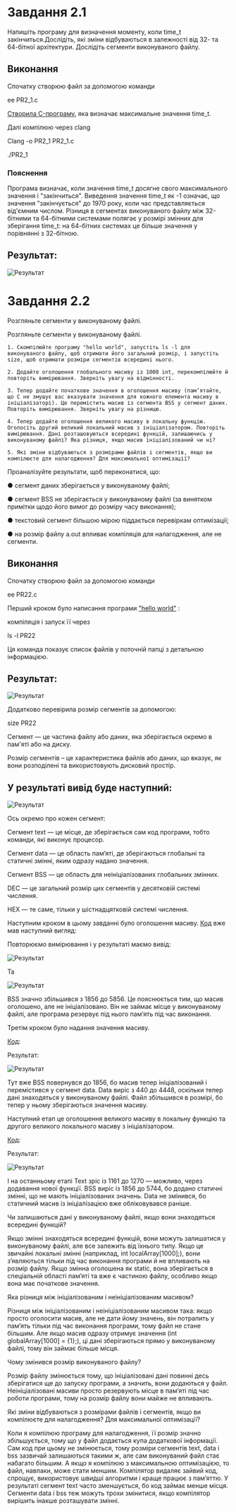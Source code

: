 # Завдання 2.1

Напишіть програму для визначення моменту, коли time_t закінчиться.Дослідіть, які зміни відбуваються в залежності від 32- та 64-бітної архітектури. Дослідіть сегменти виконуваного файлу.

## Виконання

Спочатку створюю файл за допомогою команди

ee PR2_1.c

[Створила C-програму](https://github.com/Daria123H/ASPZ/blob/main/Pr2/task1/PR2_1.c), яка визначає максимальне значення time_t.

Далі компілюю через clang

Clang -o PR2_1 PR2_1.c

./PR2_1

### Пояснення

Програма визначає, коли значення time_t досягне свого максимального значення і "закінчиться".  Виведення значення time_t як -1 означає, що значення "закінчується" до 1970 року, коли час представляється від'ємним числом. Різниця в сегментах виконуваного файлу між 32-бітними та 64-бітними системами полягає у розмірі змінних для зберігання time_t: на 64-бітних системах це більше значення у порівнянні з 32-бітною.

## Результат:

![Результат](https://github.com/Daria123H/ASPZ/blob/main/Pr2/task1/PR2_1.png)

# Завдання 2.2

Розгляньте сегменти у виконуваному файлі.

Розгляньте сегменти у виконуваному файлі.

    1. Скомпілюйте програму "hello world", запустіть ls -l для виконуваного файлу, щоб отримати його загальний розмір, і запустіть size, щоб отримати розміри сегментів всередині нього.
    
    2. Додайте оголошення глобального масиву із 1000 int, перекомпілюйте й повторіть вимірювання. Зверніть увагу на відмінності.
    
    3. Тепер додайте початкове значення в оголошення масиву (пам’ятайте, що C не змушує вас вказувати значення для кожного елемента масиву в ініціалізаторі). Це перемістить масив із сегмента BSS у сегмент даних. Повторіть вимірювання. Зверніть увагу на різницю.
    
    4. Тепер додайте оголошення великого масиву в локальну функцію. Оголосіть другий великий локальний масив з ініціалізатором. Повторіть вимірювання. Дані розташовуються всередині функцій, залишаючись у виконуваному файлі? Яка різниця, якщо масив ініціалізований чи ні?
    
    5. Які зміни відбуваються з розмірами файлів і сегментів, якщо ви компілюєте для налагодження? Для максимальної оптимізації?
    
Проаналізуйте результати, щоб переконатися, що:

● сегмент даних зберігається у виконуваному файлі;

● сегмент BSS не зберігається у виконуваному файлі (за винятком примітки щодо його вимог до розміру часу виконання);

● текстовий сегмент більшою мірою піддається перевіркам оптимізації;

● на розмір файлу a.out впливає компіляція для налагодження, але не сегменти. 

## Виконання

Спочатку створюю файл за допомогою команди  

ee PR22.c

Перший кроком було написання програми ["hello world"](https://github.com/Daria123H/ASPZ/blob/main/Pr2/task2/PR22.c) :

компіляція і запуск її через

ls -l PR22

Ця команда показує список файлів у поточній папці  з детальною інформацією. 

## Результат:

![Результат](https://github.com/Daria123H/ASPZ/blob/main/Pr2/task2/PR22.png)

Додатково перевірила розмір сегментів за допомогою:

size PR22

Сегмент — це частина файлу або даних, яка зберігається окремо в пам'яті або на диску.
 
Розмір сегментів – це характеристика файлів або даних, що вказує, як вони розподілені та використовують дисковий простір.

## У результаті вивід буде наступний: 

![Результат](https://github.com/Daria123H/ASPZ/blob/main/Pr2/task2/segments.png)

Ось окремо про кожен сегмент:

Сегмент text — це місце, де зберігається сам код програми, тобто команди, які виконує процесор.

Сегмент data — це область пам’яті, де зберігаються глобальні та статичні змінні, яким одразу надано значення.

Сегмент BSS — це область для неініціалізованих глобальних змінних.

DEC — це загальний розмір цих сегментів у десятковій системі числення.

HEX  — те саме, тільки у шістнадцятковій системі числення.

Наступним кроком в цьому завданні було оголошення масиву. [Код](https://github.com/Daria123H/ASPZ/blob/main/Pr2/task2/PR22_1.c) вже мав наступний вигляд: 

Повторюємо вимірювання і у результаті маємо вивід:

![Результат](https://github.com/Daria123H/ASPZ/blob/main/Pr2/task2/with%20global%20array_1.png)

Та

![Результат](https://github.com/Daria123H/ASPZ/blob/main/Pr2/task2/with%20global%20array.png)

BSS значно збільшився з 1856 до 5856. Це пояснюється тим, що масив оголошено, але не ініціалізовано. Він не займає місце у виконуваному файлі, але програма резервує під нього пам’ять під час виконання.

Третім кроком було надання значення масиву. 

[Код](https://github.com/Daria123H/ASPZ/blob/main/Pr2/task2/PR22_2.c):

Результат:

![Результат](https://github.com/Daria123H/ASPZ/blob/main/Pr2/task2/PR22_2.png)

Тут вже BSS повернувся до 1856, бо масив тепер ініціалізований і перемістився у сегмент data. Data виріс з 440 до 4448, оскільки тепер дані знаходяться у виконуваному файлі. Файл збільшився в розмірі, бо тепер у ньому зберігаються значення масиву.

Наступний етап це оголошення великого масиву в локальну функцію та другого великого локального масиву з ініціалізатором.

[Код](https://github.com/Daria123H/ASPZ/blob/main/Pr2/task2/PR22_3.c):

Результат: 

![Результат](https://github.com/Daria123H/ASPZ/blob/main/Pr2/task2/PR22_3.png)

І на останньому етапі Text зріс із 1161 до 1270 — можливо, через додавання нової функції. BSS виріс із 1856 до 5744, бо додано статичні змінні, що не мають ініціалізованих значень. Data не змінився, бо статичний масив із ініціалізацією вже обліковувався раніше.

Чи залишаються дані у виконуваному файлі, якщо вони знаходяться всередині функцій?

Якщо змінні знаходяться всередині функцій, вони можуть залишатися у виконуваному файлі, але все залежить від їхнього типу. Якщо це звичайні локальні змінні (наприклад, int localArray[1000];), вони з’являються тільки під час виконання програми й не впливають на розмір файлу. Якщо змінна оголошена як static, вона зберігається в спеціальній області пам’яті та вже є частиною файлу, особливо якщо вона має початкове значення.

Яка різниця між ініціалізованим і неініціалізованим масивом?

Різниця між ініціалізованим і неініціалізованим масивом така: якщо просто оголосити масив, але не дати йому значень, він потрапить у пам’ять тільки під час виконання програми, тому файл не стане більшим. Але якщо масив одразу отримує значення (int globalArray[1000] = {1};), ці дані зберігаються прямо у виконуваному файлі, тому він займає більше місця.

Чому змінився розмір виконуваного файлу?

Розмір файлу змінюється тому, що ініціалізовані дані повинні десь зберігатися ще до запуску програми, а значить, вони додаються у файл. Неініціалізовані масиви просто резервують місце в пам’яті під час роботи програми, тому на розмір файлу вони майже не впливають.

Які зміни відбуваються з розмірами файлів і сегментів, якщо ви компілюєте для налагодження? Для максимальної оптимізації?

Коли я компілюю програму для налагодження, її розмір значно збільшується, тому що у файл додається купа додаткової інформації. Сам код при цьому не змінюється, тому розміри сегментів text, data і bss зазвичай залишаються такими ж, але сам виконуваний файл стає набагато більшим. А якщо я компілюю з максимальною оптимізацією, то файл, навпаки, може стати меншим. Компілятор видаляє зайвий код, спрощує, використовує швидші алгоритми і краще працює з пам’яттю. У результаті сегмент text часто зменшується, бо код займає менше місця. Сегменти data і bss теж можуть трохи змінитися, якщо компілятор вирішить інакше розташувати змінні. 
